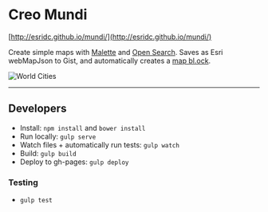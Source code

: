 # Creo Mundi

[http://esridc.github.io/mundi/](http://esridc.github.io/mundi/)

Create simple maps with [Malette](https://github.com/esridc/malette) and [Open Search](https://github.com/esridc/open-search). Saves as Esri webMapJson to Gist, and automatically creates a [map bl.ock](http://bl.ocks.org/esridc/1e2eabd0a7b39fb52b84).

![World Cities](https://www.evernote.com/shard/s236/sh/deebf965-c621-4949-a8a9-cca769cb39e7/96b897872aac113b/res/6a3417a4-33fe-4781-b157-00c6b1c201ee/skitch.png)

****

## Developers

* Install: `npm install` and `bower install`
* Run locally: `gulp serve`
* Watch files + automatically run tests: `gulp watch`
* Build: `gulp build`
* Deploy to gh-pages: `gulp deploy`

### Testing

* `gulp test`